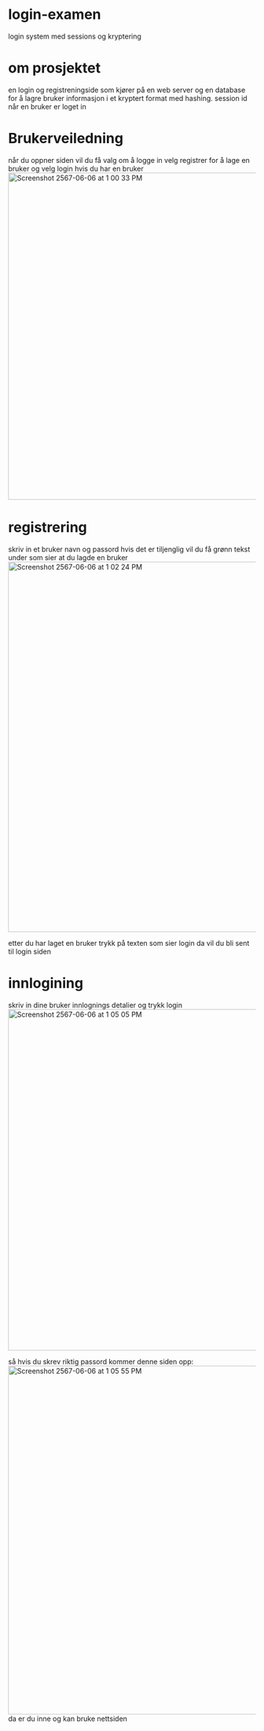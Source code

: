 # login-examen
login system med sessions og kryptering
# om prosjektet
en login og registreningside som kjører på en web server og en database for å lagre bruker informasjon i et kryptert format med hashing.
session id når en bruker er loget in











# Brukerveiledning
når du oppner siden vil du få valg om å logge in velg registrer for å lage en bruker og velg login hvis du har en bruker
<img width="665" alt="Screenshot 2567-06-06 at 1 00 33 PM" src="https://github.com/SebastianEllefsen/examen-2024/assets/145965753/1b7385bc-54de-4838-aa18-db172258f846">


# registrering
skriv in et bruker navn og passord hvis det er tiljenglig vil du få grønn tekst under som sier at du lagde en bruker 
<img width="753" alt="Screenshot 2567-06-06 at 1 02 24 PM" src="https://github.com/SebastianEllefsen/examen-2024/assets/145965753/c7b384e7-ea8b-4a98-8436-294def28b859">


etter du har laget en bruker trykk på texten som sier login da vil du bli sent til login siden

# innlogining 
skriv in dine bruker innlognings detalier og trykk login
<img width="694" alt="Screenshot 2567-06-06 at 1 05 05 PM" src="https://github.com/SebastianEllefsen/examen-2024/assets/145965753/79dbb840-8f2e-4971-8e09-e118db858106">

så hvis du skrev riktig passord kommer denne siden opp:
<img width="709" alt="Screenshot 2567-06-06 at 1 05 55 PM" src="https://github.com/SebastianEllefsen/examen-2024/assets/145965753/aea7ce26-cb70-4ca4-933b-54457006e414">
da er du inne og kan bruke nettsiden
